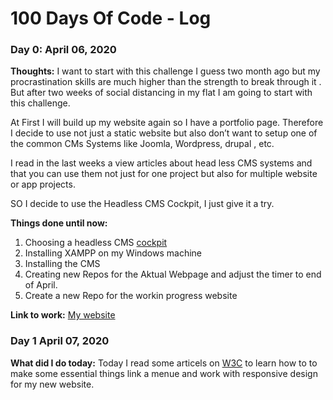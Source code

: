 # 100 Days Of Code - Log
 
### Day 0: April 06, 2020
 
**Thoughts:** I want to start with this challenge I guess two month ago but my procrastination skills are much higher than the strength to break through it . But after two weeks of social distancing in my flat I am going to start with this challenge. 

At First I will build up my website again so I have a portfolio page. Therefore I decide to use not  just a static website but also don’t want to setup one of the common CMs Systems like Joomla, Wordpress, drupal , etc. 

I read in the last weeks a view articles about head less CMS systems and that you can use them not just for one project but also for multiple website or app projects.

SO I decide to use the Headless CMS Cockpit, I just give it a try.

**Things done until now:** 
1.	Choosing a headless CMS [cockpit](https://getcockpit.com/)
2.	Installing XAMPP on my Windows machine
3.	Installing the CMS
4.  Creating new Repos for the Aktual Webpage and adjust the timer to end of April.
5.  Create a new Repo for the workin progress website

**Link to work:** [My website](http://www.toliquid.de)

### Day 1 April 07, 2020

**What did I do today:** 
Today I read some articels on [W3C](https://www.w3schools.com/html/default.asp) to learn how to to make some essential things link a menue and work with responsive design for my new website.

